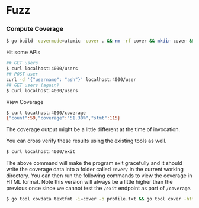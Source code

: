 # Fuzz

### Compute Coverage
```bash
$ go build -covermode=atomic -cover . && rm -rf cover && mkdir cover && GOCOVERDEBUG=0 GOCOVERDIR=cover ./muskinfra
```

Hit some APIs

```bash
## GET users
$ curl localhost:4000/users
## POST user
curl -d '{"username": "ash"}' localhost:4000/user
## GET users (again)
$ curl localhost:4000/users
```

View Coverage

```bash
$ curl localhost:4000/coverage
{"count":59,"coverage":"51.30%","stmt":115}
```

The coverage output might be a little different at the time of invocation.

You can cross verify these results using the existing tools as well.

```bash
$ curl localhost:4000/exit
```

The above command will make the program exit gracefully and it should write the coverage data into a folder called `cover/` in the current working directory. You can then run the following commands to view the coverage in HTML format. Note this version will always be a little higher than the previous once since we cannot test the `/exit` endpoint as part of `/coverage`.

```bash
$ go tool covdata textfmt -i=cover -o profile.txt && go tool cover -html=profile.txt
```
